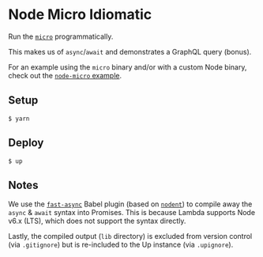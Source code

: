 # Node Micro Idiomatic

Run the [`micro`](https://github.com/zeit/micro) programmatically.

This makes us of `async`/`await` and demonstrates a GraphQL query (bonus).

For an example using the `micro` binary and/or with a custom Node binary, check out the [`node-micro` example](https://github.com/apex/up-examples/blob/master/oss/node-micro).

## Setup

```
$ yarn
```

## Deploy

```
$ up
```

## Notes

We use the [`fast-async`](https://github.com/MatAtBread/fast-async) Babel plugin (based on [`nodent`](https://github.com/MatAtBread/nodent)) to compile away the `async` & `await` syntax into Promises. This is because Lambda supports Node v6.x (LTS), which does not support the syntax directly.

Lastly, the compiled output (`lib` directory) is excluded from version control (via `.gitignore`) but is re-included to the Up instance (via `.upignore`).
